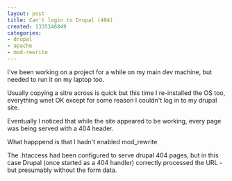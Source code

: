 ```yaml
---
layout: post
title: Can't login to Drupal (404)
created: 1335346849
categories:
- drupal
- apache
- mod-rewrite
---
```

<p>
I've been working on a project for a while on my main dev machine, but needed to run it on my laptop too.
</p>
<p>
Usually copying a sitre across is quick but this time I re-installed the OS too, everything wnet OK except for some reason I couldn't log in to my drupal site.
</p>
<p>
Eventually I noticed that while the site appeared to be working, every page was being served with a 404 header.
</p>
<p>
What happpend is that I hadn't enabled mod_rewrite
</p>
<p>
The .htaccess had been configured to serve drupal 404 pages, but in this case Drupal (once started as a 404 handler) correctly processed the URL - but presumably without the form data.
</p>
<p>
&nbsp;
</p>
<p>
&nbsp;
</p>
<p>
&nbsp;
</p>
